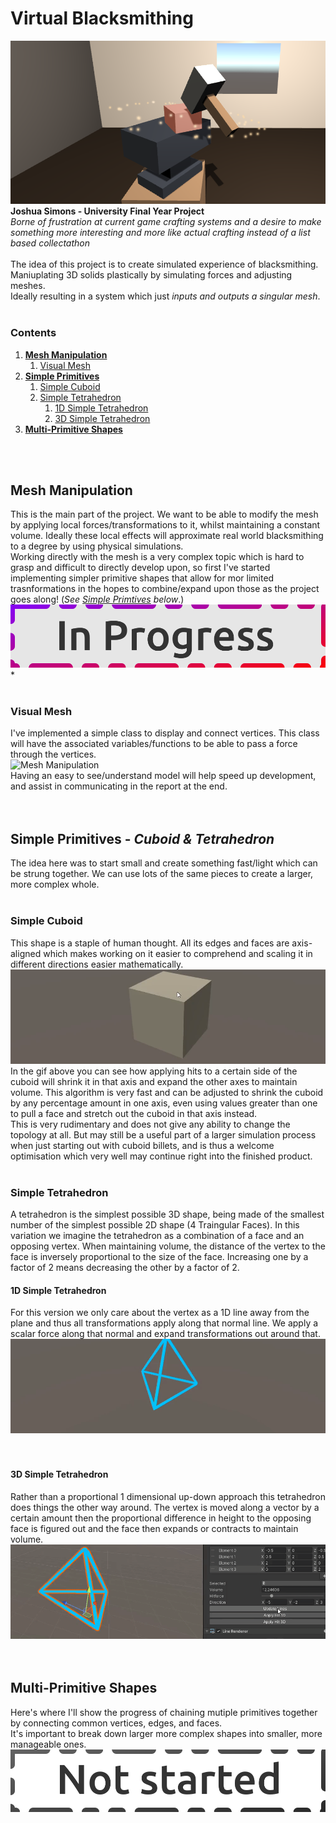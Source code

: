 # Virtual Blacksmithing
![Prototype Screenshot](/Assets/Cropped-Screenshot.png)
**Joshua Simons - University Final Year Project**<br>
*Borne of frustration at current game crafting systems and a desire to make something more interesting and more like actual crafting instead of a list based collectathon*
<br><br>
The idea of this project is to create simulated experience of blacksmithing.<br>
Maniuplating 3D solids plastically by simulating forces and adjusting meshes.<br>
Ideally resulting in a system which just *inputs and outputs a singular mesh*.
<br>
<br>
### Contents
1. [**Mesh Manipulation**](https://github.com/0shu/Final-Year-Project#mesh-manipulation)
   1. [Visual Mesh](https://github.com/0shu/Final-Year-Project#visual-mesh)
3. [**Simple Primitives**](https://github.com/0shu/Final-Year-Project#simple-primitives---cuboid--tetrahedron)
   1. [Simple Cuboid](https://github.com/0shu/Final-Year-Project#simple-cuboid)
   1. [Simple Tetrahedron](https://github.com/0shu/Final-Year-Project#simple-tetrahedron)
      1. [1D Simple Tetrahedron](https://github.com/0shu/Final-Year-Project#1d-simple-tetrahedron)
      1. [3D Simple Tetrahedron](https://github.com/0shu/Final-Year-Project#3d-simple-tetrahedron)
4. [**Multi-Primitive Shapes**](https://github.com/0shu/Final-Year-Project#multi-primitive-shapes)
<!--   1. [Triangular Bipyramid](https://github.com/0shu/Final-Year-Project#triangular-bipyramid)
   1. [Tetrahedron Stip](https://github.com/0shu/Final-Year-Project#tetrahedron-strip)
   1. [Cuboid of tetrahedra](https://github.com/0shu/Final-Year-Project#cuboid-of-tetrahedra)
1. [**Shape Splitting**](https://github.com/0shu/Final-Year-Project#shape-splitting)
   1. [Halfing a tetrahedron](https://github.com/0shu/Final-Year-Project#halfing-a-tetrahedron)
   1. [Cuboid into tetrahedrons](https://github.com/0shu/Final-Year-Project#cuboid-into-tetrahedrons-->
<br>
<br>

## Mesh Manipulation
This is the main part of the project. We want to be able to modify the mesh by applying local forces/transformations to it, whilst maintaining a constant volume. Ideally these local effects will approximate real world blacksmithing to a degree by using physical simulations.<br>
Working directly with the mesh is a very complex topic which is hard to grasp and difficult to directly develop upon, so first I've started implementing simpler primitive shapes that allow for mor limited trasnformations in the hopes to combine/expand upon those as the project goes along! (*See* [*Simple Primtives*](https://github.com/0shu/Final-Year-Project#simple-primitives---cuboid--tetrahedron) *below*.)<br>
![Mesh Manipulation](/Assets/In-progress.png)<br>*
<br><br>

### Visual Mesh
I've implemented a simple class to display and connect vertices. This class will have the associated variables/functions to be able to pass a force through the vertices.<br>
![Mesh Manipulation](/Assets/vertex-mesh.gif)<br>
Having an easy to see/understand model will help speed up development, and assist in communicating in the report at the end.
<br><br><br>

## Simple Primitives - *Cuboid & Tetrahedron*
The idea here was to start small and create something fast/light which can be strung together.
We can use lots of the same pieces to create a larger, more complex whole.
<br><br>

### Simple Cuboid
This shape is a staple of human thought. All its edges and faces are axis-aligned which makes working on it easier to comprehend and scaling it in different directions easier mathematically.<br>
![Simple Cuboid](/Assets/simple-cuboid.gif)<br>
In the gif above you can see how applying hits to a certain side of the cuboid will shrink it in that axis and expand the other axes to maintain volume. This algorithm is very fast and can be adjusted to shrink the cuboid by any percentage amount in one axis, even using values greater than one to pull a face and stretch out the cuboid in that axis instead.<br>
This is very rudimentary and does not give any ability to change the topology at all. But may still be a useful part of a larger simulation process when just starting out with cuboid billets, and is thus a welcome optimisation which very well may continue right into the finished product.
<br><br>

### Simple Tetrahedron
A tetrahedron is the simplest possible 3D shape, being made of the smallest number of the simplest possible 2D shape (4 Traingular Faces). In this variation we imagine the tetrahedron as a combination of a face and an opposing vertex.
When maintaining volume, the distance of the vertex to the face is inversely proportional to the size of the face. Increasing one by a factor of 2 means decreasing the other by a factor of 2.

#### 1D Simple Tetrahedron
For this version we only care about the vertex as a 1D line away from the plane and thus all transformations apply along that normal line. We apply a scalar force along that normal and expand transformations out around that.
![1D Tetrahedron](/Assets/simple-tetrahedron.gif)
<br><br><br>

#### 3D Simple Tetrahedron
Rather than a proportional 1 dimensional up-down approach this tetrahedron does things the other way around. The vertex is moved along a vector by a certain amount then the proportional difference in height to the opposing face is figured out and the face then expands or contracts to maintain volume.
![3D Tetrahedron](/Assets/3D-simple-tetrahedron.gif)
<br><br><br>

## Multi-Primitive Shapes
Here's where I'll show the progress of chaining mutiple primitives together by connecting common vertices, edges, and faces.<br>
It's important to break down larger more complex shapes into smaller, more manageable ones.
![Not Started](/Assets/Not-started.png)
<br><br>

<!-- ### Triangular Bipyramid
This shape is like 2 tetrahedra stuck together by sharing one face.
![Not Started](/Assets/Not-started.png)
<br><br>
### Tetrahedron Strip
Once we have 2 tetrahedra working in concert chaining them n number of times should be easy!
![Not Started](/Assets/Not-started.png)
<br><br>
### Cuboid of tetrahedra
A slightly more advanced shape. 4 Tetrahedra surrounding an inner tetrahedron.
![Not Started](/Assets/Not-started.png)
<br><br><br>
## Shape-Splitting
Now that we can make and use shapes of multiple primitives, we want to be able to break up simple larger shapes into a collection of smaller shapes.
![Not Started](/Assets/Not-started.png)
<br><br>
### Halfing a tetrahedron
Adding an extra point on the edge of 1 teatrhedron to turn it into 2!
![Not Started](/Assets/Not-started.png)
<br><br>
### Cuboid into tetrahedrons
Turning a cube into multiple tetrahedrons!
![Not Started](/Assets/Not-started.png)
<br><br>-->
